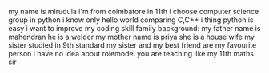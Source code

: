 my name is mirudula
i'm from coimbatore
in 11th i choose computer science group
in python i know only hello world
comparing C,C++ i thing python is easy
i want to improve my coding skill
family background:
my father name is mahendran
he is a welder
my mother name is priya
she is a house wife
my sister studied in 9th standard
my sister and my best friend are my favourite person
i have no idea about rolemodel
you are teaching like my 11th maths sir
